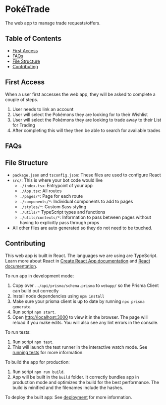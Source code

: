 # PokéTrade
The web app to manage trade requests/offers.

## Table of Contents
- [First Access](#first-access)
- [FAQs](#faqs)
- [File Structure](#file-structure)
- [Contributing](#contributing)

## First Access
When a user first accesses the web app, they will be asked to complete a couple of steps.
1. User needs to link an account
2. User will select the Pokémons they are looking for to their Wishlist
3. User will select the Pokémons they are looking to trade away to their List for Trading
4. After completing this will they then be able to search for available trades

## FAQs


## File Structure
- `package.json` and `tsconfig.json`: These files are used to configure React
- `src/`: This is where your bot code would live
   - `./index.tsx`: Entrypoint of your app
   - `./App.tsx`: All routes
   - `./pages/*`: Page for each route
   - `./components/*`: Individual components to add to pages
   - `./styles/*`: Custom Sass styling
   - `./utils/*` TypeScript types and functions
   - `./utils/contexts/*`: Information to pass between pages without having to explicitly pass through props
- All other files are auto generated so they do not need to be touched.

## Contributing
This web app is built in React.
The languages we are using are TypeScript.
Learn more about React in [Create React App documentation](https://facebook.github.io/create-react-app/docs/getting-started) and [React documentation](https://reactjs.org/).


To run app in development mode:
1. Copy over `../api/prisma/schema.prisma` to `webapp/` so the Prisma Client can build out correctly
2. Install node dependencies using `npm install`
3. Make sure your prisma client is up to date by running `npx prisma generate`.
4. Run script `npm start`.
5. Open [http://localhost:3000](http://localhost:3000) to view it in the browser.
The page will reload if you make edits.
You will also see any lint errors in the console.

To run tests:
1. Run script `npm test`.
2. This will launch the test runner in the interactive watch mode.
See [running tests](https://facebook.github.io/create-react-app/docs/running-tests) for more information.

To build the app for production:
1. Run script `npm run build`.
2. App will be built in the `build` folder.
It correctly bundles app in production mode and optimizes the build for the best performance.
The build is minified and the filenames include the hashes.

To deploy the built app:
See [deployment](https://facebook.github.io/create-react-app/docs/deployment) for more information.
